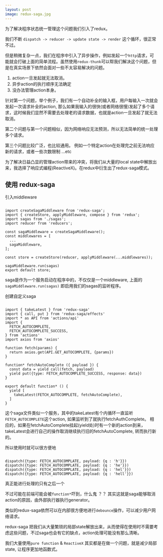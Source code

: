 ```yaml
---
layout: post
image: redux-saga.jpg
---
```


为了解决程序状态统一管理这个问题我们引入了redux。

我们不断 `dispatch -> reducer -> update state -> render` 这个循环，很正常不过。

但是稍微复杂一点，我们在程序中引入了异步操作，例如发起一个`http`请求，可能就会打破上面的简单流程。虽然使用`redux-thunk`可以帮我们解决这个问题，但是在真实场景下依然会面对一些不太容易解决的问题。

1. action一旦发起就无法取消。
2. 异步action的执行顺序无法确定
3. 没办法管理action本身。

针对第一个问题，举个例子，我们有一个自动补全的输入框，用户每输入一次就会发起一次请求补全的action, 那么如果我输入的很快(或者网络很慢)发起了多个请求，这时候我们显然不需要去处理老的请求数据，也就是action一旦发起了就无法取消。

第二个问题与第一个问题相似，因为网络响应无法预测，所以无法简单的统一处理多个请求。

第三个问题比较广泛，也比较通用。 例如一个特定action在处理完之前无法响应新的请求，或者一些次数限制 ...etc

为了解决日益凸显的管理action带来的冲突，将我们从大量的local state中解放出来，我选择了响应式编程(ReactiveX)。在redux中衍生出了redux-saga模式。

## 使用 redux-saga

引入middleware

~~~

import createSagaMiddleware from 'redux-saga';
import { createStore, applyMiddleware, compose } from 'redux';
import sagas from './sagas';
import reducer from 'reducers';

const sagaMiddleware = createSagaMiddleware();
const middlewares = [
  ...
  sagaMiddleware,
];

const store = createStore(reducer, applyMiddleware(...middlewares));

sagaMiddleware.run(sagas)
export default store;

~~~

saga是作为一个服务启动在程序中的，不仅仅是一个middleware, 上面的`sagaMiddleware.run(sagas)` 即启用我们的sagas的监听程序。


创建自定义saga

~~~

import { takeLatest } from 'redux-saga'
import { call, put } from 'redux-saga/effects'
import * as API from 'actions/api'
import {
  FETCH_AUTOCOMPLETE,
  FETCH_AUTOCOMPLETE_SUCCESS,
} from 'actions'
import axios from 'axios'

function fetch(params) {
  return axios.get(API.GET_AUTOCOMPLETE, {params})
}

function* fetchAutoComplete ({ payload }) {
  const data = yield call(fetch, payload)
  yield put({type: FETCH_AUTOCOMPLETE_SUCCESS, response: data})
}

export default function* () {
  yield [
    takeLatest(FETCH_AUTOCOMPLETE, fetchAutoComplete),
  ]
}

~~~

这个saga文件类似一个服务，其中的takeLatest有个内循环一直监听`FETCH_AUTOCOMPLETE`这个action, 如果监听到了就执行fetchAuthComplete。 相应的，如果在fetchAutoComplete挂起(yield处)时有一个新的action到来，takeLatest会进行自己的操作取消继续执行旧的fetchAutoComplete, 转而执行新的。

所以使用时就可以很方便地

~~~

dispatch({type: FETCH_AUTOCOMPLATE, payload: {q : 'h'}})
dispatch({type: FETCH_AUTOCOMPLATE, payload: {q : 'he'}})
dispatch({type: FETCH_AUTOCOMPLATE, payload: {q : 'hel'}})
dispatch({type: FETCH_AUTOCOMPLATE, payload: {q : 'hell'}})

~~~

真正能进行处理的只有之后一个

不过可能在前端可能会被`function*`吓到，什么鬼 ？？ 其实这就是saga能够取消action的原因，由外部执行器执行generator。

类似的redux-saga依然可以在内部很方便地进行`debounce`操作，可以减少用户网络请求。



redux-saga 把我们从大量繁琐的局部state解放出来，从而使得在使用时不需要考虑这些问题，不过saga也会有它的缺点，action处理可能没有那么清晰。

我们大量使用`pure function` & `ReactiveX` 其实都是在做一个问题，就是减少局部state, 让程序更加地函数式。
